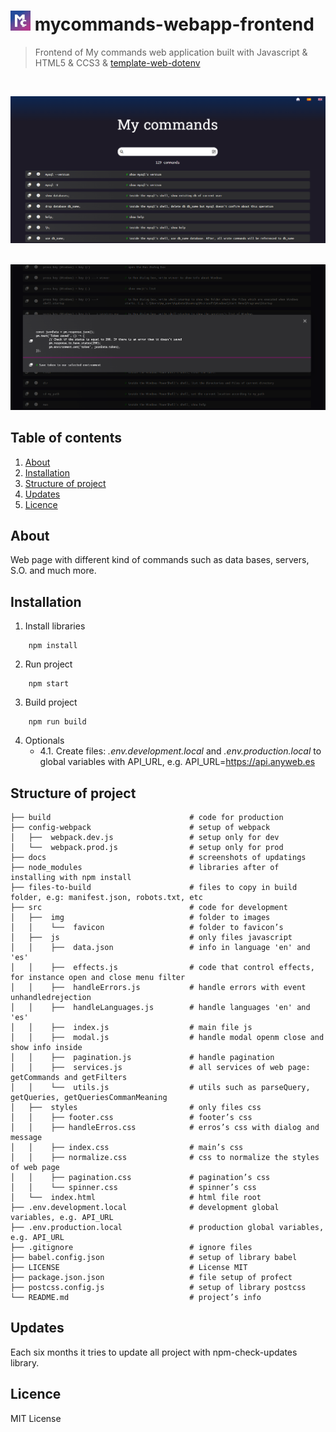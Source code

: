 # ![Logo](/docs/favicon-32x32.png) mycommands-webapp-frontend
> Frontend of My commands web application built with Javascript & HTML5 & CCS3 & [template-web-dotenv](https://github.com/bryantamayo1/template-web-dotenv)  

<br/>

![Home page](/docs/home_page..PNG) 
<br/>
<br/>

![Modal](/docs/modal..PNG) 

## Table of contents
1. [About](#about)
2. [Installation](#installation)
3. [Structure of project](#structure-of-project)
4. [Updates](#updates)
5. [Licence](#license)

## About
Web page with different kind of commands such as data bases, servers, S.O. and much more.

## Installation
1. Install libraries
```
    npm install
```
2. Run project
```
    npm start
```
3. Build project
```
    npm run build
```
4. Optionals
    - 4.1. Create files: *.env.development.local* and *.env.production.local* to global variables with API_URL, e.g. API_URL=https://api.anyweb.es

## Structure of project

    ├── build                               # code for production
    ├── config-webpack                      # setup of webpack
    │   ├──  webpack.dev.js                 # setup only for dev
    │   └──  webpack.prod.js                # setup only for prod
    ├── docs                                # screenshots of updatings
    ├── node_modules                        # libraries after of installing with npm install
    ├── files-to-build                      # files to copy in build folder, e.g: manifest.json, robots.txt, etc
    ├── src                                 # code for development
    │   ├──  img                            # folder to images
    │   │    └──  favicon                   # folder to favicon’s
    │   ├──  js                             # only files javascript
    │   │    ├──  data.json                 # info in language 'en' and 'es'
    │   │    ├──  effects.js                # code that control effects, for instance open and close menu filter
    │   │    ├──  handleErrors.js           # handle errors with event unhandledrejection
    │   │    ├──  handleLanguages.js        # handle languages 'en' and 'es'
    │   │    ├──  index.js                  # main file js
    │   │    ├──  modal.js                  # handle modal openm close and show info inside
    │   │    ├──  pagination.js             # handle pagination
    │   │    ├──  services.js               # all services of web page: getCommands and getFilters
    │   │    └──  utils.js                  # utils such as parseQuery, getQueries, getQueriesCommanMeaning
    │   ├──  styles                         # only files css
    │   │    ├── footer.css                 # footer’s css
    │   │    ├── handleErros.css            # erros’s css with dialog and message
    │   │    ├── index.css                  # main’s css
    │   │    ├── normalize.css              # css to normalize the styles of web page
    │   │    ├── pagination.css             # pagination’s css
    │   │    └── spinner.css                # spinner’s css
    │   └──  index.html                     # html file root
    ├── .env.development.local              # development global variables, e.g. API_URL
    ├── .env.production.local               # production global variables, e.g. API_URL
    ├── .gitignore                          # ignore files
    ├── babel.config.json                   # setup of library babel
    ├── LICENSE                             # License MIT
    ├── package.json.json                   # file setup of profect
    ├── postcss.config.js                   # setup of library postcss
    └── README.md                           # project’s info

## Updates
Each six months it tries to update all project with npm-check-updates library.

## Licence
MIT License